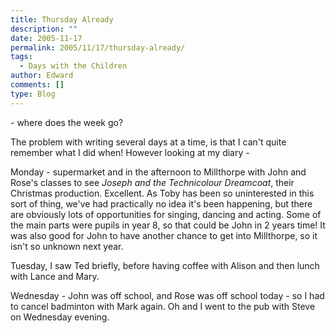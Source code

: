 ```yaml
---
title: Thursday Already
description: ""
date: 2005-11-17
permalink: 2005/11/17/thursday-already/
tags:
  - Days with the Children
author: Edward
comments: []
type: Blog
---
```


\- where does the week go?

The problem with writing several days at a time, is that I can\'t quite
remember what I did when! However looking at my diary -

Monday - supermarket and in the afternoon to Millthorpe with John and
Rose\'s classes to see *Joseph and the Technicolour Dreamcoat*, their
Christmas production. Excellent. As Toby has been so uninterested in
this sort of thing, we\'ve had practically no idea it\'s been happening,
but there are obviously lots of opportunities for singing, dancing and
acting. Some of the main parts were pupils in year 8, so that could be
John in 2 years time! It was also good for John to have another chance
to get into Millthorpe, so it isn\'t so unknown next year.

Tuesday, I saw Ted briefly, before having coffee with Alison and then
lunch with Lance and Mary.

Wednesday - John was off school, and Rose was off school today - so I
had to cancel badminton with Mark again. Oh and I went to the pub with
Steve on Wednesday evening.

